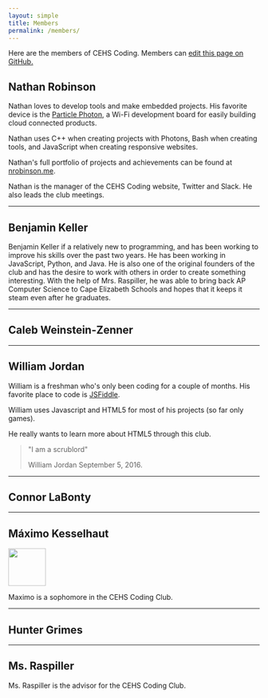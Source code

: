 ```yaml
---
layout: simple
title: Members
permalink: /members/
---
```


Here are the members of CEHS Coding. Members can [edit this page on GitHub.](https://github.com/nrobinson2000/cehscoding/blob/master/pages/members.md)

## Nathan Robinson

Nathan loves to develop tools and make embedded projects.  His favorite device is the [Particle Photon](https://www.particle.io/products/hardware/photon-wifi-dev-kit), a Wi-Fi development board for easily building cloud connected products.

Nathan uses C++ when creating projects with Photons, Bash when creating tools, and JavaScript when creating responsive websites.

Nathan's full portfolio of projects and achievements can be found at [nrobinson.me](https://nrobinson.me).

Nathan is the manager of the CEHS Coding website, Twitter and Slack. He also leads the club meetings.

<hr>

## Benjamin Keller


Benjamin Keller if a relatively new to programming, and has been working to improve his skills over the past two years. He has been working in JavaScript, Python, and Java. He is also one of the original founders of the club and has the desire to work with others in order to create something interesting. With the help of Mrs. Raspiller, he was able to bring back AP Computer Science to Cape Elizabeth Schools and hopes that it keeps it steam even after he graduates.

<hr>


## Caleb Weinstein-Zenner


<hr>


## William Jordan
William is a freshman who's only been coding for a couple of months. His favorite place to code is [JSFiddle](https://jsfiddle.net/SinBADCEHS/kx7f6e66/6/).

William uses Javascript and HTML5 for most of his projects (so far only games).

He really wants to learn more about HTML5 through this club.

>"I am a scrublord"
>
>William Jordan September 5, 2016.

<hr>

## Connor LaBonty

<hr>

## Máximo Kesselhaut

<img src="https://www.easyprogramming.net/logo/js.png" width="75px">

Maximo is a sophomore in the CEHS Coding Club.

<hr>


## Hunter Grimes

<hr>

## Ms. Raspiller
Ms. Raspiller is the advisor for the CEHS Coding Club.

